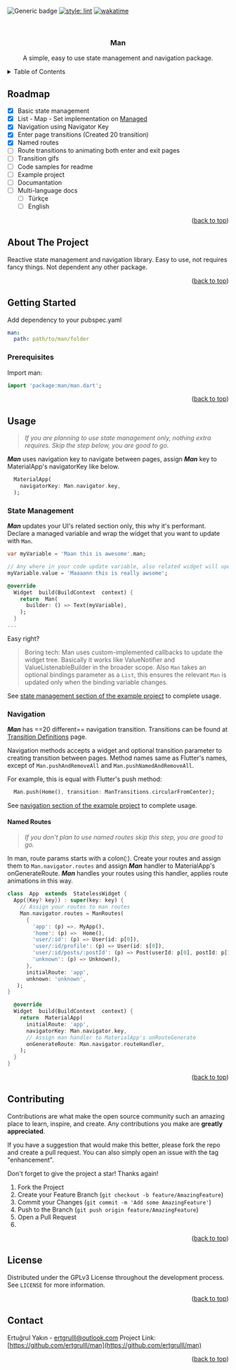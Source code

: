 
  

<div  id="top"></div>

![Generic badge](https://img.shields.io/badge/Status-Development-orange.svg) [![style: lint](https://img.shields.io/badge/style-lint-4BC0F5.svg)](https://pub.dev/packages/lint) [![wakatime](https://wakatime.com/badge/user/9d195fb9-343f-40d6-9803-21db49aef0ba/project/4b9e673c-08ac-445e-9cc1-a4f5650616a6.svg)](https://wakatime.com/badge/user/9d195fb9-343f-40d6-9803-21db49aef0ba/project/4b9e673c-08ac-445e-9cc1-a4f5650616a6)

<br  />
<div  align="center">
	<h3  align="center">Man</h3>
	<p  align="center">
		A simple, easy to use state management and navigation package.
	</p>
</div>

<!-- TABLE OF CONTENTS -->
<details>
	<summary>Table of Contents</summary>
	<ol>
		<li><a  href="#roadmap">Roadmap</a></li>
		<li><a  href="#about-the-project">About The Project</a></li>
		<li><a  href="#getting-started">Getting Started</a></li>
		<li><a  href="#usage">Usage</a></li>
		<ul>
			<li><a  href="#state-management">State Management</a></li>
			<li><a  href="#navigation">Navigation</a></li>
	    </ul>
		<li><a  href="#contributing">Contributing</a></li>
		<li><a  href="#license">License</a></li>
		<li><a  href="#contact">Contact</a></li>
	</ol>
</details>

## Roadmap

- [x] Basic state management
- [x] List - Map - Set implementation on [Managed](https://github.com/ertgrulll/man/blob/master/lib/src/state_manager/managed/managed_imp.dart)
- [x] Navigation using Navigator Key
- [x] Enter page transitions (Created 20 transition)
- [x] Named routes
- [ ] Route transitions to animating both enter and exit pages
- [ ] Transition gifs
- [ ] Code samples for readme
- [ ] Example project
- [ ] Documantation
- [ ] Multi-language docs
	- [ ] Türkçe
	- [ ] English

<p  align="right">(<a  href="#top">back to top</a>)</p>  

## About The Project

Reactive state management and navigation library. Easy to use, not requires fancy things. Not dependent any other package. 

<p  align="right">(<a  href="#top">back to top</a>)</p>

## Getting Started
Add dependency to your pubspec.yaml
```yaml
man:
  path: path/to/man/folder
```

### Prerequisites
Import man:
```dart
import 'package:man/man.dart';
```

<p  align="right">(<a  href="#top">back to top</a>)</p>  

## Usage
> _If you are planning to use state management only, nothing extra requires. Skip the step below, you are good to go._

___Man___ uses navigation key to navigate between pages, assign ___Man___ key to MaterialApp's navigatorKey like below.

```dart
  MaterialApp(
    navigatorKey: Man.navigator.key,
  );
```

### State Management
___Man___ updates your UI's related section only, this why it's performant. Declare a managed variable and wrap the widget that you want to update with `Man`.

```dart
var myVariable = 'Maan this is awesome'.man;

// Any where in your code update variable, also related widget will update.
myVariable.value = 'Maaaann this is really awsome';

@override
  Widget  build(BuildContext  context) {
    return  Man(
	  builder: () => Text(myVariable),
 	);
  }
...
```
Easy right? 

>Boring tech: Man uses custom-implemented callbacks to update the widget tree. Basically it works like ValueNotifier and ValueListenableBuilder in the broader scope. Also `Man` takes an optional bindings parameter as a `List`, this ensures the relevant `Man` is updated only when the binding variable changes.

See [state management section of the example project](https://github.com/ertgrulll/man/blob/master/example/lib/navigation.dart) to complete usage.

### Navigation
___Man___ has ==20 different== navigation transition. Transitions can be found at [Transition Definitions](https://github.com/ertgrulll/man/blob/master/lib/src/navigation/transition_definitions.dart) page.

 Navigation methods accepts a widget and optional transition parameter to creating transition between pages. Method names same as Flutter's names, except of `Man.pushAndRemoveAll` and `Man.pushNamedAndRemoveAll`.  

For example, this is equal with Flutter's push method:
```dart
  Man.push(Home(), transition: ManTransitions.circularFromCenter);	
```

See [navigation section of the example project](https://github.com/ertgrulll/man/blob/master/example/lib/navigation.dart) to complete usage.


#### Named Routes
> _If you don't plan to use named routes skip this step, you are good to go._

In man, route params starts with a colon(:). Create your routes and assign them to `Man.navigator.routes` and assign ___Man___ handler to MaterialApp's onGenerateRoute.
___Man___ handles your routes using this handler, applies route animations in this way.

```dart
class  App  extends  StatelessWidget {
  App({Key? key}) : super(key: key) {
    // Assign your routes to man routes
	Man.navigator.routes = ManRoutes(
	  {
	    'app': (p) =>. MyApp(),
        'home': (p) =>  Home(),
	    'user/:id': (p) => User(id: p[0]),
        'user/:id/profile': (p) => User(id: s[0]),
  	    'user/:id/posts/:postId': (p) => Post(userId: p[0], postId: p[1]),
  	    'unknown': (p) => Unknown(),
      },
      initialRoute: 'app',
      unknown: 'unknown',
   );
}

  @override
  Widget  build(BuildContext  context) {
    return  MaterialApp(
      initialRoute: 'app',
      navigatorKey: Man.navigator.key,
      // Assign man handler to MaterialApp's onRouteGenerate
      onGenerateRoute: Man.navigator.routeHandler,
    );
  }
}
```

<p  align="right">(<a  href="#top">back to top</a>)</p>
  

## Contributing

Contributions are what make the open source community such an amazing place to learn, inspire, and create. Any contributions you make are **greatly appreciated**.

If you have a suggestion that would make this better, please fork the repo and create a pull request. You can also simply open an issue with the tag "enhancement".

Don't forget to give the project a star! Thanks again!  

1. Fork the Project
2. Create your Feature Branch (`git checkout -b feature/AmazingFeature`)
3. Commit your Changes (`git commit -m 'Add some AmazingFeature'`)
4. Push to the Branch (`git push origin feature/AmazingFeature`)
5. Open a Pull Request
6. 
<p  align="right">(<a  href="#top">back to top</a>)</p>

## License

Distributed under the GPLv3 License throughout the development process. See `LICENSE` for more information.

<p  align="right">(<a  href="#top">back to top</a>)</p>

## Contact

Ertuğrul Yakın - ertgrulll@outlook.com
Project Link: [https://github.com/ertgrulll/man](https://github.com/ertgrulll/man)

<p  align="right">(<a  href="#top">back to top</a>)</p>